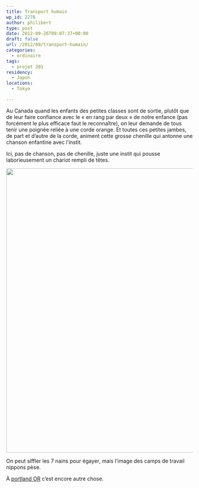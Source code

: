 ```yaml
---
title: Transport humain
wp_id: 2278
author: philibert
type: post
date: 2012-09-26T09:07:37+00:00
draft: false
url: /2012/09/transport-humain/
categories:
  - ordinaire
tags:
  - projet 201
residency:
  - Japon
locations:
  - Tokyo

---
```

Au Canada quand les enfants des petites classes sont de sortie, plutôt que de leur faire confiance avec le « en rang par deux » de notre enfance (pas forcément le plus efficace faut le reconnaître), on leur demande de tous tenir une poignée reliée à une corde orange. Et toutes ces petites jambes, de part et d&rsquo;autre de la corde, animent cette grosse chenille qui antonne une chanson enfantine avec l&rsquo;instit.

Ici, pas de chanson, pas de chenille, juste une instit qui pousse laborieusement un chariot rempli de têtes.

<div id="attachment_2279" class="wp-caption alignnone" style="max-width: 1024px">
  <a href="/uploads/2012/09/IMG_7391.jpg"><img class="size-large wp-image-2279" title="IMG_7391" src="/uploads/2012/09/IMG_7391-1024x768.jpg" alt="" width="1024" height="768" srcset="/uploads/2012/09/IMG_7391-1024x768.jpg 1024w, /uploads/2012/09/IMG_7391-300x225.jpg 300w, /uploads/2012/09/IMG_7391-263x197.jpg 263w, /uploads/2012/09/IMG_7391-650x487.jpg 650w" sizes="(max-width: 1024px) 100vw, 1024px" /></a>
  
  <p class="wp-caption-text">
    On peut siffler les 7 nains pour égayer, mais l&rsquo;image des camps de travail nippons pèse.
  </p>
</div>

À <a target="_blank" href="http://portland97214.wordpress.com/2012/09/26/458/">portland OR</a> c&rsquo;est encore autre chose.